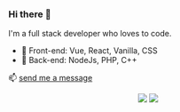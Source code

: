 ### Hi there 👋

I'm a full stack developer who loves to code.
 - :rainbow: Front-end: Vue, React, Vanilla, CSS
 - 🔭 Back-end: NodeJs, PHP, C++

📫 [send me a message](https://docs.google.com/forms/d/e/1FAIpQLScxmuBk9XCRIlm47H2pgwHFC72N4se4_CGHnw7ofeix5SsWpw/viewform?usp=sf_link)

<p align="center">
  <img src ="https://github-readme-stats.vercel.app/api?username=ferrriii&show_icons=true&count_private=true&include_all_commits=true&hide_border=true&hide=issues,contribs">
  <img src ="https://github-readme-stats.vercel.app/api/top-langs/?username=ferrriii&layout=compact&hide_border=true&langs_count=10&hide=html,css">
</p>
<!--
**ferrriii/ferrriii** is a ✨ _special_ ✨ repository because its `README.md` (this file) appears on your GitHub profile.

Here are some ideas to get you started:

- 🔭 I’m currently working on ...
- 🌱 I’m currently learning ...
- 👯 I’m looking to collaborate on ...
- 🤔 I’m looking for help with ...
- 💬 Ask me about ...
- 📫 How to reach me: ...
- 😄 Pronouns: ...
- ⚡ Fun fact: ...
-->
